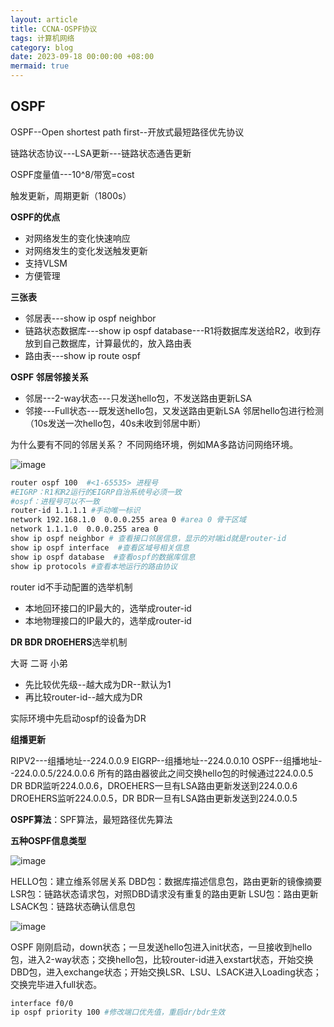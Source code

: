 ```yaml
---
layout: article
title: CCNA-OSPF协议
tags: 计算机网络
category: blog
date: 2023-09-18 00:00:00 +08:00
mermaid: true
---
```

## OSPF
OSPF--Open shortest path first--开放式最短路径优先协议

链路状态协议---LSA更新---链路状态通告更新

OSPF度量值---10^8/带宽=cost

触发更新，周期更新（1800s）

**OSPF的优点**
- 对网络发生的变化快速响应
- 对网络发生的变化发送触发更新
- 支持VLSM
- 方便管理

**三张表**
- 邻居表---show ip ospf neighbor
- 链路状态数据库---show  ip ospf database---R1将数据库发送给R2，收到存放到自己数据库，计算最优的，放入路由表
- 路由表---show ip route ospf

**OSPF 邻居邻接关系**

- 邻居---2-way状态---只发送hello包，不发送路由更新LSA
- 邻接---Full状态---既发送hello包，又发送路由更新LSA
邻居hello包进行检测（10s发送一次hello包，40s未收到邻居中断）

为什么要有不同的邻居关系？
不同网络环境，例如MA多路访问网络环境。

![image](https://github.com/yutao517/yutao517.github.io/assets/62100249/ebece000-b515-4ff5-8dd5-7640f0dd2b3e)

```bash
router ospf 100  #<1-65535> 进程号
#EIGRP：R1和R2运行的EIGRP自治系统号必须一致
#ospf：进程号可以不一致
router-id 1.1.1.1 #手动唯一标识
network 192.168.1.0  0.0.0.255 area 0 #area 0 骨干区域
network 1.1.1.0  0.0.0.255 area 0
show ip ospf neighbor # 查看接口邻居信息，显示的对端id就是router-id
show ip ospf interface  #查看区域号相关信息
show ip ospf database  #查看ospf的数据库信息
show ip protocols #查看本地运行的路由协议
```
 router id不手动配置的选举机制
 - 本地回环接口的IP最大的，选举成router-id
 - 本地物理接口的IP最大的，选举成router-id

**DR BDR DROEHERS**选举机制

大哥 二哥 小弟
- 先比较优先级--越大成为DR--默认为1
- 再比较router-id--越大成为DR

实际环境中先启动ospf的设备为DR

**组播更新**

RIPV2---组播地址--224.0.0.9
EIGRP--组播地址--224.0.0.10
OSPF--组播地址--224.0.0.5/224.0.0.6
所有的路由器彼此之间交换hello包的时候通过224.0.0.5
DR BDR监听224.0.0.6，DROEHERS一旦有LSA路由更新发送到224.0.0.6
DROEHERS监听224.0.0.5，DR BDR一旦有LSA路由更新发送到224.0.0.5

**OSPF算法**：SPF算法，最短路径优先算法

**五种OSPF信息类型**

![image](https://github.com/yutao517/yutao517.github.io/assets/62100249/c3b4c637-2426-4d3e-86f4-909d54a9f591)

HELLO包：建立维系邻居关系
DBD包：数据库描述信息包，路由更新的镜像摘要
LSR包：链路状态请求包，对照DBD请求没有重复的路由更新
LSU包：路由更新
LSACK包：链路状态确认信息包

![image](https://github.com/yutao517/yutao517.github.io/assets/62100249/e31fb498-e11a-4a5c-8cf9-de4c3399ef75)

OSPF 刚刚启动，down状态；一旦发送hello包进入init状态，一旦接收到hello包，进入2-way状态；交换hello包，比较router-id进入exstart状态，开始交换DBD包，进入exchange状态；开始交换LSR、LSU、LSACK进入Loading状态；交换完毕进入full状态。

```bash
interface f0/0
ip ospf priority 100 #修改端口优先值，重启dr/bdr生效
```
